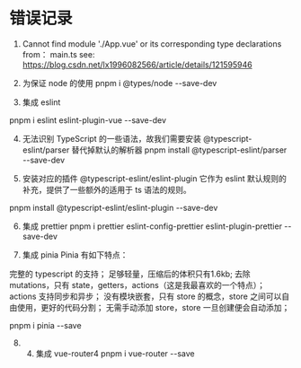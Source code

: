 # 错误记录

1. Cannot find module './App.vue' or its corresponding type declarations
from： main.ts
see: https://blog.csdn.net/lx1996082566/article/details/121595946



2. 为保证 node 的使用
pnpm i @types/node --save-dev

3. 集成 eslint

pnpm i eslint eslint-plugin-vue --save-dev


4. 无法识别 TypeScript 的一些语法，故我们需要安装 @typescript-eslint/parser 替代掉默认的解析器
pnpm install @typescript-eslint/parser --save-dev


5. 安装对应的插件 @typescript-eslint/eslint-plugin 它作为 eslint 默认规则的补充，提供了一些额外的适用于 ts 语法的规则。

pnpm install @typescript-eslint/eslint-plugin --save-dev

6. 集成 prettier
pnpm i prettier eslint-config-prettier eslint-plugin-prettier --save-dev

7. 集成 pinia
Pinia 有如下特点：

完整的 typescript 的支持；
足够轻量，压缩后的体积只有1.6kb;
去除 mutations，只有 state，getters，actions（这是我最喜欢的一个特点）；
actions 支持同步和异步；
没有模块嵌套，只有 store 的概念，store 之间可以自由使用，更好的代码分割；
无需手动添加 store，store 一旦创建便会自动添加；

 pnpm i pinia --save

 8. 4. 集成 vue-router4
  pnpm i vue-router --save














